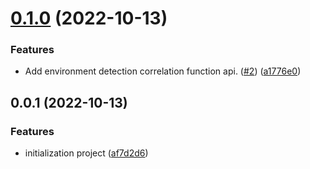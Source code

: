 # [0.1.0](https://github.com/luckrya/utility/compare/v0.0.1...v0.1.0) (2022-10-13)


### Features

* Add environment detection correlation function api. ([#2](https://github.com/luckrya/utility/issues/2)) ([a1776e0](https://github.com/luckrya/utility/commit/a1776e01a76c212270b8d8e3e7c03ef7534dae27))



## 0.0.1 (2022-10-13)


### Features

* initialization project ([af7d2d6](https://github.com/luckrya/utility/commit/af7d2d63d880c0c12646ae1fb64a26e4f5ebee56))



